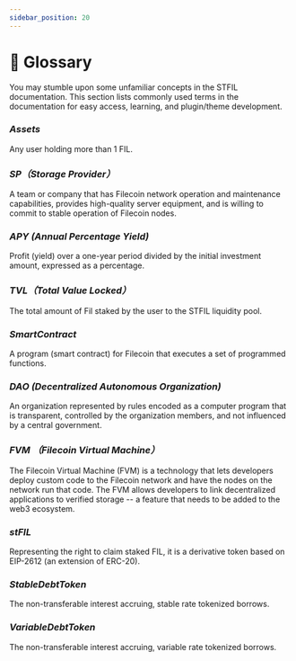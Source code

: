 ```yaml
---
sidebar_position: 20
---
```


# 📝 Glossary

You may stumble upon some unfamiliar concepts in the STFIL documentation. This section lists commonly used terms in the documentation for easy access, learning, and plugin/theme development.

### _Assets_
Any user holding more than 1 FIL.

### _SP（Storage Provider）_
A team or company that has Filecoin network operation and maintenance capabilities, provides high-quality server equipment, and is willing to commit to stable operation of Filecoin nodes.

### _APY (Annual Percentage Yield)_
Profit (yield) over a one-year period divided by the initial investment amount, expressed as a percentage.

### _TVL（Total Value Locked）_
The total amount of Fil staked by the user to the STFIL liquidity pool.

### _SmartContract_ 
A program (smart contract) for Filecoin that executes a set of programmed functions.

### _DAO (Decentralized Autonomous Organization)_
An organization represented by rules encoded as a computer program that is transparent, controlled by the organization members, and not influenced by a central government.

### _FVM （Filecoin Virtual Machine）_
The Filecoin Virtual Machine (FVM) is a technology that lets developers deploy custom code to the Filecoin network and have the nodes on the network run that code. The FVM allows developers to link decentralized applications to verified storage -- a feature that needs to be added to the web3 ecosystem.

### _stFIL_

Representing the right to claim staked FIL, it is a derivative token based on EIP-2612 (an extension of ERC-20). 

### _StableDebtToken_

The non-transferable interest accruing, stable rate tokenized borrows.

### _VariableDebtToken_

The non-transferable interest accruing, variable rate tokenized borrows.



